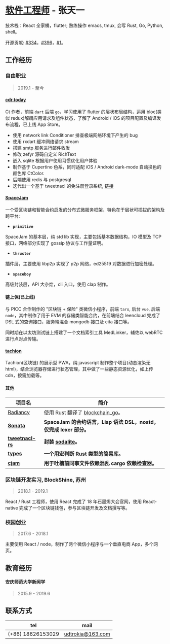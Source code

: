 # [软件工程师](https://github.com/clearloop) - 张天一

技术栈：React 全家桶，flutter; 熟练操作 emacs, tmux, 会写 Rust, Go, Python, shell。


开源贡献: [#334](https://github.com/cryptape/cita/pull/334)，[#396](https://github.com/cryptape/cita/pull/396)，[#1](https://github.com/cryptape/homebrew-cita/pull/1)。



## 工作经历

### 自由职业

> 2019.1 - 至今

#### [cdr.today](https://cdr-today.github.io/intro/)

Ct 作者，前端 `dart` 后端 `go`，学习使用了 flutter 的层状布局结构，运用 bloc(类似 redux)解耦应用请求及组件状态，了解了 Android / iOS 的项目配置及编译发布流程，已上线 App Store。

+ 使用 network link Conditioner 排查极端网络环境下产生的 bug
+ 使用 rxdart 缓冲网络请求 stream
+ 搭建 smtp 服务进行邮件收发
+ 修改 zefyr 源码自定义 RichText
+ 嵌入 sqlite 根据用户使用习惯优化用户体验
+ 制作基于 Cupertino 色系，同时适配 iOS / Android dark-mode 自动换色的颜色库 CtColor.
+ 后端使用 redis 与 postgresql
+ 迭代出一个基于 tweetnacl 的免注册登录系统, [链接](https://github.com/lark-in-today/mediumx-prototype)



#### [SpaceJam](https://github.com/clearloop)

一个受区块链和智能合约启发的分布式微服务框架，特色在于层状可插拔的架构及跨平台:

+ __`primitive`__

SpaceJam 的基本层，纯 std lib 实现，主要包括基本数据结构，IO 模型及 TCP 接口，网络部分实现了 gossip 协议与工作量证明。

+ __`thruster`__

插件层，主要使用 libp2p 实现了 p2p 网络，ed25519 对数据进行加密处理。

+ __`spaceboy`__

高级封装层，API 大杂烩，cli 入口，使用 clap 制作。



#### 链上保(已上线)

与 PICC 合作制作的 "区块链 + 保险" 类微信小程序，前端 `taro`, 后台 `vue`, 后端 `node`，其中制作了用于 EVM 的存储类智能合约，在前端结合 leencloud 完成了 DSL 式的查询接口，服务端混合 mongodb 接口及 cita 接口等。

同时期在以太坊测试链上搭建了一个文档索引工具 MedLinker，辅佐以 webRTC 进行点对点传输。





#### [tachion](https://quirky-perlman-c30b6a.netlify.com)

Tachion(区块链) 的展示型 PWA，纯 javascript 制作整个项目(动态渲染无html)，结合浏览器存储进行状态管理，其中做了一些静态资源优化，如上传 cdn，按需加载等。



#### 其他

| 项目名                                                    | 简介                                                                        |
| --------------------------------------------------------- | ------------------------------------------------------------                |
| [Radiancy](https://github.com/udtrokia/Radiancy)          | 使用 Rust 翻译了 [blockchain_go](https://github.com/Jeiwan/blockchain_go)。 |
| __[Sonata](https://crates.io/crates/sonata)__             | __SpaceJam 的合约语言，Lisp 语法 DSL，nostd，仅完成 lexer 部分。__          |
| __[tweetnacl-rs](https://crates.io/crates/tweetnacl-rs)__ | __封装 [sodalite](https://crates.io/crates/sodalite)。__              |
| __[types](https://crates.io/crates/types)__               | __一个用宏判断 Rust 类型的简易库。__                                        |
| __[cjam](https://crates.io/crates/cjam)__                 | __用于吐槽前同事文件依赖混乱 cargo 依赖检查器。__                           |



### 区块链开发实习, BlockShine, 苏州

> 2018.1 - 2019.1

React / Rust 工程师，使用 React 完成了 18 年石墨烯大会官网，使用 React-native 完成了一个区块链钱包，参与区块链开发及文档撰写等。



### 校园创业

> 2017.6 - 2018.1

主要使用 React / node，制作了两个微信小程序与一个垂直电商 App，多个网页。



## 教育经历

#### 安庆师范大学新闻学
> 2015.9 - 2019.6



## 联系方式

| tel               | mail             |
|-------------------|------------------|
| (+86) 18626153029 | udtrokia@163.com |
